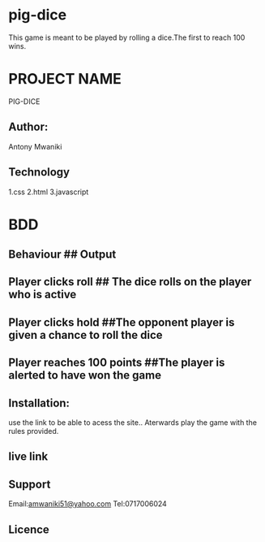 # pig-dice
This game is meant to be played by rolling a dice.The first to reach 100 wins.
# PROJECT NAME
PIG-DICE

## Author:
Antony Mwaniki


## Technology
1.css
2.html
3.javascript

# BDD
   ## Behaviour	                             ## Output
## Player clicks roll	          ## The dice rolls on the player who is active
## Player clicks hold	          ##The opponent player is given a chance to roll the dice
## Player reaches 100 points     ##The player is alerted to have won the game




## Installation:
use  the link to be able to acess the site..
Aterwards play the game with the rules provided.

## live link


## Support
Email:amwaniki51@yahoo.com
Tel:0717006024


## Licence
